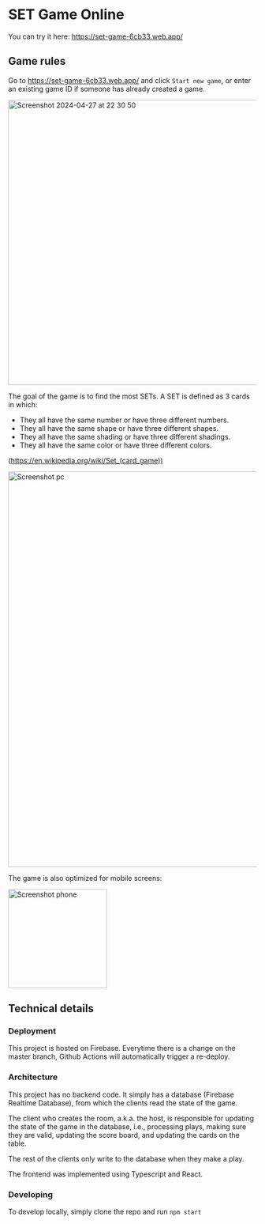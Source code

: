 # SET Game Online

You can try it here: https://set-game-6cb33.web.app/

## Game rules

Go to https://set-game-6cb33.web.app/ and click `Start new game`, or enter an existing game ID if someone has already created a game.

<img width="577" alt="Screenshot 2024-04-27 at 22 30 50" src="https://github.com/di0g0a1v3s/set-game-react-ts/assets/60743836/8fc50765-e524-47f5-b8d6-4c80aa658f3f">

The goal of the game is to find the most SETs. A SET is defined as 3 cards in which:
- They all have the same number or have three different numbers.
- They all have the same shape or have three different shapes.
- They all have the same shading or have three different shadings.
- They all have the same color or have three different colors.

(https://en.wikipedia.org/wiki/Set_(card_game))

<img width="800" alt="Screenshot pc" src="https://github.com/di0g0a1v3s/set-game-react-ts/assets/60743836/5060944a-a85c-4a6a-b3c4-49b94f3a97e3">


The game is also optimized for mobile screens:

<img width="200" alt="Screenshot phone" src="https://github.com/di0g0a1v3s/set-game-react-ts/assets/60743836/1a7d12f5-51f2-445d-878a-4c7cd34b0f75">

## Technical details

### Deployment

This project is hosted on Firebase. Everytime there is a change on the master branch, Github Actions will automatically trigger a re-deploy.

### Architecture

This project has no backend code. It simply has a database (Firebase Realtime Database), from which the clients read the state of the game.

The client who creates the room, a.k.a. the host, is responsible for updating the state of the game in the database, i.e., processing plays, making sure they are valid, updating the score board, and updating the cards on the table.

The rest of the clients only write to the database when they make a play.

The frontend was implemented using Typescript and React.

### Developing

To develop locally, simply clone the repo and run `npm start`
